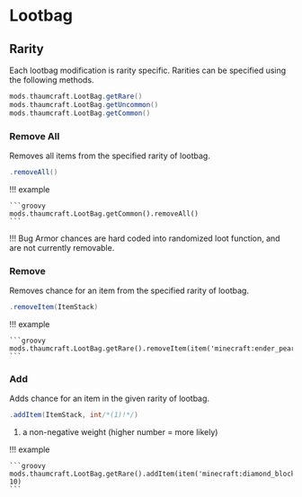 # Lootbag

## Rarity

Each lootbag modification is rarity specific. Rarities can be specified using the following methods.

```groovy
mods.thaumcraft.LootBag.getRare()
mods.thaumcraft.LootBag.getUncommon()
mods.thaumcraft.LootBag.getCommon()
```

### Remove All

Removes all items from the specified rarity of lootbag.

```groovy
.removeAll()
```

!!! example

    ```groovy
    mods.thaumcraft.LootBag.getCommon().removeAll()
    ```

!!! Bug
    Armor chances are hard coded into randomized loot function, and are not currently removable.

### Remove

Removes chance for an item from the specified rarity of lootbag.

```groovy
.removeItem(ItemStack)
```

!!! example

    ```groovy
    mods.thaumcraft.LootBag.getRare().removeItem(item('minecraft:ender_pearl'))
    ```

### Add

Adds chance for an item in the given rarity of lootbag.

```groovy
.addItem(ItemStack, int/*(1)!*/)
```

1. a non-negative weight (higher number = more likely)

!!! example

    ```groovy
    mods.thaumcraft.LootBag.getRare().addItem(item('minecraft:diamond_block'), 10)
    ```
